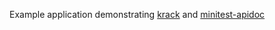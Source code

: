 Example application demonstrating [krack](https://github.com/Kovalo/krack) and [minitest-apidoc](https://github.com/Kovalo/minitest-apidoc)
